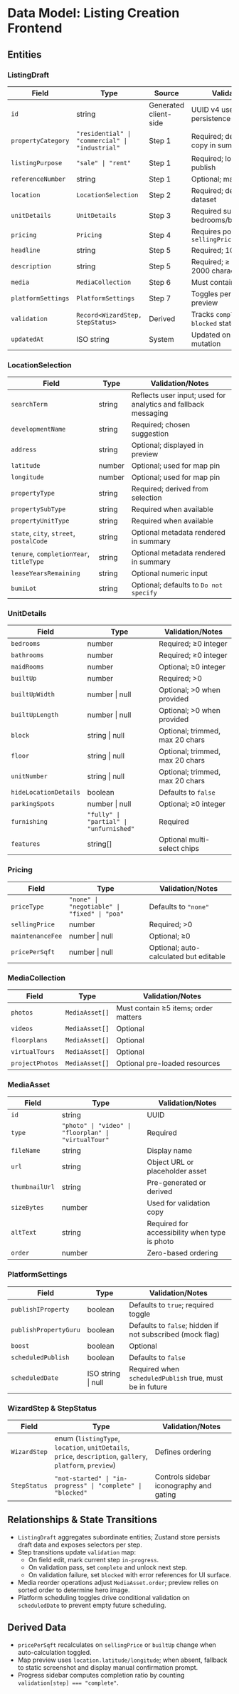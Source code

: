 # Data Model: Listing Creation Frontend

## Entities

### ListingDraft
| Field | Type | Source | Validation/Notes |
|-------|------|--------|------------------|
| `id` | string | Generated client-side | UUID v4 used for mock persistence |
| `propertyCategory` | `"residential" \| "commercial" \| "industrial"` | Step 1 | Required; determines helper copy in summary |
| `listingPurpose` | `"sale" \| "rent"` | Step 1 | Required; locked before publish |
| `referenceNumber` | string | Step 1 | Optional; max 250 chars |
| `location` | `LocationSelection` | Step 2 | Required; derived from mock dataset |
| `unitDetails` | `UnitDetails` | Step 3 | Required subset for bedrooms/bathrooms/builtUp |
| `pricing` | `Pricing` | Step 4 | Requires positive `sellingPrice` |
| `headline` | string | Step 5 | Required; 10–70 characters |
| `description` | string | Step 5 | Required; ≥ 20 words, ≤ 2000 characters |
| `media` | `MediaCollection` | Step 6 | Must contain ≥5 photos |
| `platformSettings` | `PlatformSettings` | Step 7 | Toggles persisted for preview |
| `validation` | `Record<WizardStep, StepStatus>` | Derived | Tracks `complete`, `incomplete`, `blocked` states per step |
| `updatedAt` | ISO string | System | Updated on any field mutation |

### LocationSelection
| Field | Type | Validation/Notes |
|-------|------|------------------|
| `searchTerm` | string | Reflects user input; used for analytics and fallback messaging |
| `developmentName` | string | Required; chosen suggestion |
| `address` | string | Optional; displayed in preview |
| `latitude` | number | Optional; used for map pin |
| `longitude` | number | Optional; used for map pin |
| `propertyType` | string | Required; derived from selection |
| `propertySubType` | string | Required when available |
| `propertyUnitType` | string | Required when available |
| `state`, `city`, `street`, `postalCode` | string | Optional metadata rendered in summary |
| `tenure`, `completionYear`, `titleType` | string | Optional metadata rendered in summary |
| `leaseYearsRemaining` | string | Optional numeric input |
| `bumiLot` | string | Optional; defaults to `Do not specify` |

### UnitDetails
| Field | Type | Validation/Notes |
|-------|------|------------------|
| `bedrooms` | number | Required; ≥0 integer |
| `bathrooms` | number | Required; ≥0 integer |
| `maidRooms` | number | Optional; ≥0 integer |
| `builtUp` | number | Required; >0 |
| `builtUpWidth` | number \| null | Optional; >0 when provided |
| `builtUpLength` | number \| null | Optional; >0 when provided |
| `block` | string \| null | Optional; trimmed, max 20 chars |
| `floor` | string \| null | Optional; trimmed, max 20 chars |
| `unitNumber` | string \| null | Optional; trimmed, max 20 chars |
| `hideLocationDetails` | boolean | Defaults to `false` |
| `parkingSpots` | number \| null | Optional; ≥0 integer |
| `furnishing` | `"fully" \| "partial" \| "unfurnished"` | Required |
| `features` | string[] | Optional multi-select chips |

### Pricing
| Field | Type | Validation/Notes |
|-------|------|------------------|
| `priceType` | `"none" \| "negotiable" \| "fixed" \| "poa"` | Defaults to `"none"` |
| `sellingPrice` | number | Required; >0 |
| `maintenanceFee` | number \| null | Optional; ≥0 |
| `pricePerSqft` | number \| null | Optional; auto-calculated but editable |

### MediaCollection
| Field | Type | Validation/Notes |
|-------|------|------------------|
| `photos` | `MediaAsset[]` | Must contain ≥5 items; order matters |
| `videos` | `MediaAsset[]` | Optional |
| `floorplans` | `MediaAsset[]` | Optional |
| `virtualTours` | `MediaAsset[]` | Optional |
| `projectPhotos` | `MediaAsset[]` | Optional pre-loaded resources |

### MediaAsset
| Field | Type | Validation/Notes |
|-------|------|------------------|
| `id` | string | UUID |
| `type` | `"photo" \| "video" \| "floorplan" \| "virtualTour"` | Required |
| `fileName` | string | Display name |
| `url` | string | Object URL or placeholder asset |
| `thumbnailUrl` | string | Pre-generated or derived |
| `sizeBytes` | number | Used for validation copy |
| `altText` | string | Required for accessibility when type is photo |
| `order` | number | Zero-based ordering |

### PlatformSettings
| Field | Type | Validation/Notes |
|-------|------|------------------|
| `publishIProperty` | boolean | Defaults to `true`; required toggle |
| `publishPropertyGuru` | boolean | Defaults to `false`; hidden if not subscribed (mock flag) |
| `boost` | boolean | Optional |
| `scheduledPublish` | boolean | Defaults to `false` |
| `scheduledDate` | ISO string \| null | Required when `scheduledPublish` true, must be in future |

### WizardStep & StepStatus
| Field | Type | Validation/Notes |
|-------|------|------------------|
| `WizardStep` | enum (`listingType`, `location`, `unitDetails`, `price`, `description`, `gallery`, `platform`, `preview`) | Defines ordering |
| `StepStatus` | `"not-started" \| "in-progress" \| "complete" \| "blocked"` | Controls sidebar iconography and gating |

## Relationships & State Transitions
- `ListingDraft` aggregates subordinate entities; Zustand store persists draft data and exposes selectors per step.
- Step transitions update `validation` map:
  - On field edit, mark current step `in-progress`.
  - On validation pass, set `complete` and unlock next step.
  - On validation failure, set `blocked` with error references for UI surface.
- Media reorder operations adjust `MediaAsset.order`; preview relies on sorted order to determine hero image.
- Platform scheduling toggles drive conditional validation on `scheduledDate` to prevent empty future scheduling.

## Derived Data
- `pricePerSqft` recalculates on `sellingPrice` or `builtUp` change when auto-calculation toggled.
- Map preview uses `location.latitude/longitude`; when absent, fallback to static screenshot and display manual confirmation prompt.
- Progress sidebar computes completion ratio by counting `validation[step] === "complete"`.
